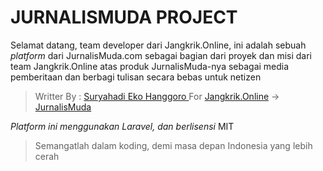 # JURNALISMUDA PROJECT

Selamat datang, team developer dari Jangkrik.Online, ini adalah sebuah *platform* dari JurnalisMuda.com sebagai bagian dari proyek dan misi dari team Jangkrik.Online atas produk JurnalisMuda-nya sebagai  media pemberitaan dan berbagi tulisan secara bebas untuk netizen

> Writter By : [Suryahadi Eko Hanggoro
](https://suryahadi.com)
> For [Jangkrik.Online](https://jangkrik.online) -> [JurnalisMuda](https://jurnalismuda.com)

*Platform ini menggunakan Laravel, dan berlisensi* MIT

> Semangatlah dalam koding, demi masa depan Indonesia yang lebih cerah